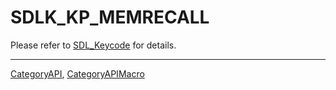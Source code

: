# SDLK_KP_MEMRECALL

Please refer to [SDL_Keycode](SDL_Keycode) for details.

----
[CategoryAPI](CategoryAPI), [CategoryAPIMacro](CategoryAPIMacro)

